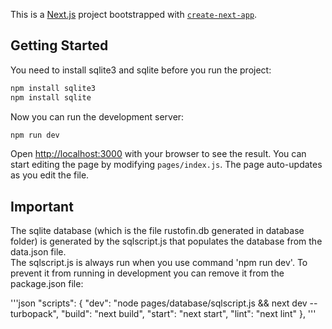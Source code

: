 This is a [Next.js](https://nextjs.org) project bootstrapped with [`create-next-app`](https://nextjs.org/docs/pages/api-reference/create-next-app).

## Getting Started
You need to install sqlite3 and sqlite before you run the project:
```bash
npm install sqlite3
npm install sqlite
```

Now you can run the development server:
```bash
npm run dev
```

Open [http://localhost:3000](http://localhost:3000) with your browser to see the result.
You can start editing the page by modifying `pages/index.js`. The page auto-updates as you edit the file.

## Important
The sqlite database (which is the file rustofin.db generated in database folder) is generated by 
the sqlscript.js that populates the database from the data.json file.  
The sqlscript.js is always run when you use command 'npm run dev'. To prevent it from running in
development you can remove it from the package.json file: 

'''json
"scripts": {
    "dev": "node pages/database/sqlscript.js && next dev --turbopack",
    "build": "next build",
    "start": "next start",
    "lint": "next lint"
  },
'''

